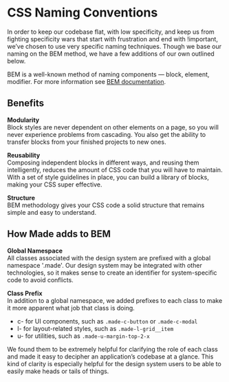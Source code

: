 # CSS Naming Conventions

In order to keep our codebase flat, with low specificity, and keep us from fighting specificity wars that start with frustration and end with !important, we’ve chosen to use very specific naming techniques. Though we base our naming on the BEM method, we have a few additions of our own outlined below.

BEM is a well-known method of naming components — block, element, modifier. For more information see [BEM documentation](https://en.bem.info/methodology/).

## Benefits

**Modularity**  
Block styles are never dependent on other elements on a page, so you will never experience problems from cascading. You also get the ability to transfer blocks from your finished projects to new ones.

**Reusability**  
Composing independent blocks in different ways, and reusing them intelligently, reduces the amount of CSS code that you will have to maintain. With a set of style guidelines in place, you can build a library of blocks, making your CSS super effective.

**Structure**  
BEM methodology gives your CSS code a solid structure that remains simple and easy to understand.

## How Made adds to BEM

**Global Namespace**  
All classes associated with the design system are prefixed with a global namespace '.made'. Our design system may be integrated with other technologies, so it makes sense to create an identifier for system-specific code to avoid conflicts.

**Class Prefix**  
In addition to a global namespace, we added prefixes to each class to make it more apparent what job that class is doing.

* c- for UI components, such as `.made-c-button` or `.made-c-modal`
* l- for layout-related styles, such as `.made-l-grid__item`
* u- for utilities, such as `.made-u-margin-top-2-x`

We found them to be extremely helpful for clarifying the role of each class and made it easy to decipher an application’s codebase at a glance. This kind of clarity is especially helpful for the design system users to be able to easily make heads or tails of things.